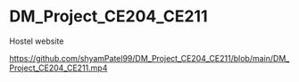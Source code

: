 # DM_Project_CE204_CE211
Hostel website

https://github.com/shyamPatel99/DM_Project_CE204_CE211/blob/main/DM_Project_CE204_CE211.mp4
